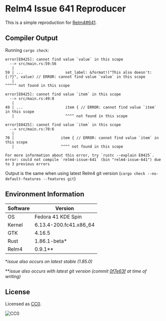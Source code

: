 Relm4 Issue 641 Reproducer
===

This is a simple reproduction for [Relm4#641](https://github.com/Relm4/Relm4/issues/641).

## Compiler Output
Running `cargo check`:
```text
error[E0425]: cannot find value `value` in this scope
  --> src/main.rs:59:56
   |
59 | ...                   set_label: &format!("This also doesn't: {:?}", value) // ERROR: cannot find value `value` in this scope
   |                                                                      ^^^^^ not found in this scope

error[E0425]: cannot find value `item` in this scope
  --> src/main.rs:49:8
   |
49 | ...                   item { // ERROR: cannot find value `item` in this scope
   |                       ^^^^ not found in this scope

error[E0425]: cannot find value `item` in this scope
  --> src/main.rs:70:6
   |
70 |                     item { // ERROR: cannot find value `item` in this scope
   |                     ^^^^ not found in this scope

For more information about this error, try `rustc --explain E0425`.
error: could not compile `relm4-issue-641` (bin "relm4-issue-641") due to 3 previous errors
```

Output is the same when using latest Relm4 git version (`cargo check --no-default-features --features git`)

## Environment Information

| Software | Version                |
|----------|------------------------|
| OS       | Fedora 41 KDE Spin     |
| Kernel   | 6.13.4-200.fc41.x86_64 |
| GTK      | 4.16.5                 |
| Rust     | 1.86.1-beta*           |
| Relm4    | 0.9.1\*\*              |

\**issue also occurs on latest stable (1.85.0)*

\*\**issue also occurs with latest git version 
(commit [0f7e63f](https://github.com/Relm4/Relm4/commit/0f7e63f5aa93c031cc778ff8feb2871a3b5e6a85) at time of writing)*

## License
Licensed as [CC0](https://creativecommons.org/public-domain/cc0/).

![CC0](http://i.creativecommons.org/p/zero/1.0/88x31.png)